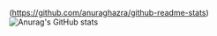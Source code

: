 (https://github.com/anuraghazra/github-readme-stats)
![Anurag's GitHub stats](https://github-profile-summary-cards.vercel.app/api/cards/profile-details?username=KeitaShimura&theme=dracula)


